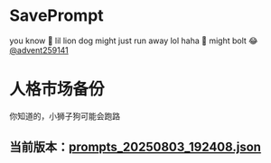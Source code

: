 # SavePrompt
you know 🫠 lil lion dog might just run away lol
haha 🐶 might bolt 😂 [@advent259141](https://github.com/advent259141)

# 人格市场备份
你知道的，小狮子狗可能会跑路

## 当前版本：[prompts_20250803_192408.json](https://github.com/Larch-C/SavePrompt/blob/main/prompts_20250803_192408.json)
